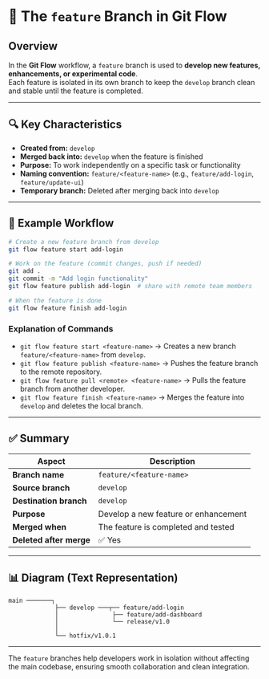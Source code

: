 # 🌿 The `feature` Branch in Git Flow

## Overview

In the **Git Flow** workflow, a `feature` branch is used to **develop new features, enhancements, or experimental code**.  
Each feature is isolated in its own branch to keep the `develop` branch clean and stable until the feature is completed.

---

## 🔍 Key Characteristics

- **Created from:** `develop`  
- **Merged back into:** `develop` when the feature is finished  
- **Purpose:** To work independently on a specific task or functionality  
- **Naming convention:** `feature/<feature-name>` (e.g., `feature/add-login`, `feature/update-ui`)  
- **Temporary branch:** Deleted after merging back into `develop`  

---

## 🧭 Example Workflow

```bash
# Create a new feature branch from develop
git flow feature start add-login

# Work on the feature (commit changes, push if needed)
git add .
git commit -m "Add login functionality"
git flow feature publish add-login  # share with remote team members

# When the feature is done
git flow feature finish add-login
```

### Explanation of Commands

- `git flow feature start <feature-name>` → Creates a new branch `feature/<feature-name>` from `develop`.  
- `git flow feature publish <feature-name>` → Pushes the feature branch to the remote repository.  
- `git flow feature pull <remote> <feature-name>` → Pulls the feature branch from another developer.  
- `git flow feature finish <feature-name>` → Merges the feature into `develop` and deletes the local branch.

---

## ✅ Summary

| **Aspect** | **Description** |
|-------------|-----------------|
| **Branch name** | `feature/<feature-name>` |
| **Source branch** | `develop` |
| **Destination branch** | `develop` |
| **Purpose** | Develop a new feature or enhancement |
| **Merged when** | The feature is completed and tested |
| **Deleted after merge** | ✅ Yes |

---

## 📊 Diagram (Text Representation)

```
main ───────┐
             ├── develop ───┬── feature/add-login
             │               ├── feature/add-dashboard
             │               └── release/v1.0
             │
             └── hotfix/v1.0.1
```

---

The `feature` branches help developers work in isolation without affecting the main codebase, ensuring smooth collaboration and clean integration.
